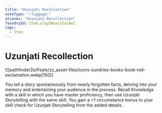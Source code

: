 ```yaml
---
title: "Uzunjati Recollection"
noteType: ":luggage:"
aliases: "Uzunjati Recollection"
foundryId: Item.utqyQNumjIZacBwZ
tags:
  - Item
---
```


# Uzunjati Recollection
![[pathfinder2e/Feats/zz_asset-files/icons-sundries-books-book-red-exclamation.webp|150]]

You tell a story spontaneously from nearly forgotten facts, delving into your memory and entertaining your audience in the process. Recall Knowledge with a skill in which you have master proficiency, then use Uzunjati Storytelling with the same skill. You gain a +1 circumstance bonus to your skill check for Uzunjati Storytelling from the added details.
